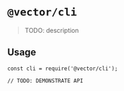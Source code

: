 # `@vector/cli`

> TODO: description

## Usage

```
const cli = require('@vector/cli');

// TODO: DEMONSTRATE API
```
